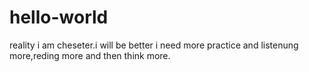 # hello-world
reality
i am cheseter.i will be better
i need more practice and listenung more,reding more 
and then think more.
